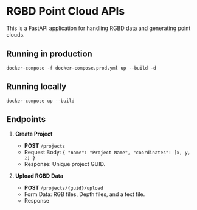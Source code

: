 # RGBD Point Cloud APIs

This is a FastAPI application for handling RGBD data and generating point clouds.

## Running in production

```
docker-compose -f docker-compose.prod.yml up --build -d
```

## Running locally

```
docker-compose up --build
```

## Endpoints

1. **Create Project**

   - **POST** `/projects`
   - Request Body: `{ "name": "Project Name", "coordinates": [x, y, z] }`
   - Response: Unique project GUID.

2. **Upload RGBD Data**
   - **POST** `/projects/{guid}/upload`
   - Form Data: RGB files, Depth files, and a text file.
   - Response
